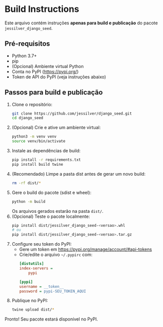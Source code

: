 # Build Instructions

Este arquivo contém instruções **apenas para build e publicação** do pacote `jessilver_django_seed`.

## Pré-requisitos
- Python 3.7+
- pip
- (Opcional) Ambiente virtual Python
- Conta no PyPI (https://pypi.org/)
- Token de API do PyPI (veja instruções abaixo)

## Passos para build e publicação

1. Clone o repositório:
   ```bash
   git clone https://github.com/jessilver/django_seed.git
   cd django_seed
   ```
2. (Opcional) Crie e ative um ambiente virtual:
   ```bash
   python3 -m venv venv
   source venv/bin/activate
   ```
3. Instale as dependências de build:
   ```bash
   pip install -r requirements.txt
   pip install build twine
   ```
4. (Recomendado) Limpe a pasta dist antes de gerar um novo build:
   ```bash
   rm -rf dist/*
   ```
5. Gere o build do pacote (sdist e wheel):
   ```bash
   python -m build
   ```
   Os arquivos gerados estarão na pasta `dist/`.
6. (Opcional) Teste o pacote localmente:
   ```bash
   pip install dist/jessilver_django_seed-<versao>.whl
   # ou
   pip install dist/jessilver_django_seed-<versao>.tar.gz
   ```
7. Configure seu token do PyPI:
   - Gere um token em https://pypi.org/manage/account/#api-tokens
   - Crie/edite o arquivo `~/.pypirc` com:
     ```ini
     [distutils]
     index-servers =
         pypi

     [pypi]
     username = __token__
     password = pypi-SEU_TOKEN_AQUI
     ```
8. Publique no PyPI:
   ```bash
   twine upload dist/*
   ```

Pronto! Seu pacote estará disponível no PyPI.
